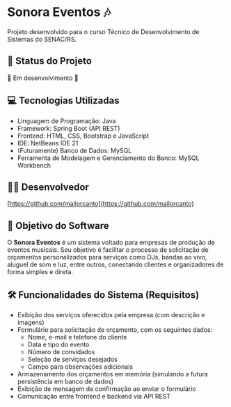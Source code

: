 # Sonora Eventos 🎶

Projeto desenvolvido para o curso Técnico de Desenvolvimento de Sistemas do SENAC/RS.

## 📌 Status do Projeto
🚧 Em desenvolvimento 🚧

## 💻 Tecnologias Utilizadas
- Linguagem de Programação: Java
- Framework: Spring Boot (API REST)
- Frontend: HTML, CSS, Bootstrap e JavaScript
- IDE: NetBeans IDE 21
- (Futuramente) Banco de Dados: MySQL
- Ferramenta de Modelagem e Gerenciamento do Banco: MySQL Workbench

## 👨‍💻 Desenvolvedor
[https://github.com/mailorcanto](https://github.com/mailorcanto)

## 🎯 Objetivo do Software
O **Sonora Eventos** é um sistema voltado para empresas de produção de eventos musicais. Seu objetivo é facilitar o processo de solicitação de orçamentos personalizados para serviços como DJs, bandas ao vivo, aluguel de som e luz, entre outros, conectando clientes e organizadores de forma simples e direta.

## 🛠️ Funcionalidades do Sistema (Requisitos)

- Exibição dos serviços oferecidos pela empresa (com descrição e imagens)
- Formulário para solicitação de orçamento, com os seguintes dados:
  - Nome, e-mail e telefone do cliente
  - Data e tipo do evento
  - Número de convidados
  - Seleção de serviços desejados
  - Campo para observações adicionais
- Armazenamento dos orçamentos em memória (simulando a futura persistência em banco de dados)
- Exibição de mensagem de confirmação ao enviar o formulário
- Comunicação entre frontend e backend via API REST
